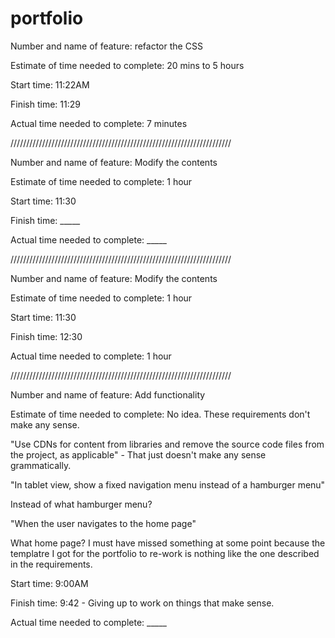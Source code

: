 # portfolio

Number and name of feature: refactor the CSS

Estimate of time needed to complete: 20 mins to 5 hours

Start time: 11:22AM

Finish time: 11:29

Actual time needed to complete: 7 minutes

//////////////////////////////////////////////////////////////////////

Number and name of feature: Modify the contents

Estimate of time needed to complete: 1 hour

Start time: 11:30

Finish time: _____

Actual time needed to complete: _____

//////////////////////////////////////////////////////////////////////

Number and name of feature: Modify the contents

Estimate of time needed to complete: 1 hour

Start time: 11:30

Finish time: 12:30

Actual time needed to complete: 1 hour

//////////////////////////////////////////////////////////////////////

Number and name of feature: Add functionality

Estimate of time needed to complete: No idea. These requirements don't make any sense. 

"Use CDNs for content from libraries and remove the source code files from the project, as applicable" - That just doesn't make any sense grammatically.

"In tablet view, show a fixed navigation menu instead of a hamburger menu"

Instead of what hamburger menu?

"When the user navigates to the home page" 

What home page? I must have missed something at some point because the templatre I got for the portfolio to re-work is nothing like the one described in the requirements.

Start time: 9:00AM

Finish time: 9:42 - Giving up to work on things that make sense.

Actual time needed to complete: _____